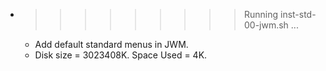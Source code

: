 * >>>>>>>>> Running inst-std-00-jwm.sh ...
  * Add default standard menus in JWM.
  * Disk size = 3023408K. Space Used = 4K.
